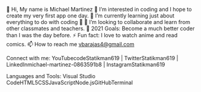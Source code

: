 👋 Hi, My name is Michael Martinez
👀 I’m interested in coding and I hope to create my very first app one day.
🌱 I’m currently learning just about everything to do with coding 🤣
👯 I’m looking to collaborate and learn from other classmates and teachers.
🥅 2021 Goals: Become a much better coder than I was the day before.
⚡ Fun fact: I love to watch anime and read comics.
📫 How to reach me vbarajas4@gmail.com

Connect with me:
YouTubecodeStatikman619 | TwitterStatikman619 | LinkedInmichael-martinez-0863591b8 | InstagramStatikman619

Languages and Tools:
Visual Studio CodeHTML5CSSJavaScriptNode.jsGitHubTerminal
